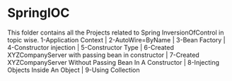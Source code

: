 # SpringIOC
This folder contains all the Projects related to Spring InversionOfControl in topic wise.
1-Application Context |
2-AutoWire=ByName |
3-Bean Factory |
4-Constructor injection |
5-Constructor Type |
6-Created XYZCompanyServer with passing bean in constructor |
7-Created XYZCompanyServer Without Passing Bean In A Constructor |
8-Injecting Objects Inside An Object |
9-Using Collection
